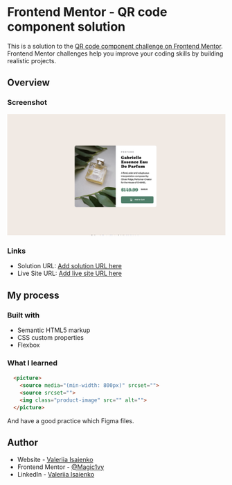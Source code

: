 # Frontend Mentor - QR code component solution

This is a solution to the [QR code component challenge on Frontend Mentor](https://www.frontendmentor.io/challenges/qr-code-component-iux_sIO_H). Frontend Mentor challenges help you improve your coding skills by building realistic projects. 


## Overview

### Screenshot

![](./screenshot.png)

### Links

- Solution URL: [Add solution URL here](https://www.frontendmentor.io/challenges/qr-code-component-iux_sIO_H/hub)
- Live Site URL: [Add live site URL here](https://magnificent-cajeta-486fd4.netlify.app/)

## My process

### Built with

- Semantic HTML5 markup
- CSS custom properties
- Flexbox

### What I learned


```html
  <picture>
    <source media="(min-width: 800px)" srcset="">
    <source srcset="">
    <img class="product-image" src="" alt="">
  </picture>
```
And have a good practice which Figma files.

## Author

- Website - [Valeriia Isaienko](https://valeriia-code.com)
- Frontend Mentor - [@Magic1vy](https://www.frontendmentor.io/profile/Magic1vy)
- LinkedIn - [Valeriia Isaienko](https://www.linkedin.com/in/valeriia-code)
